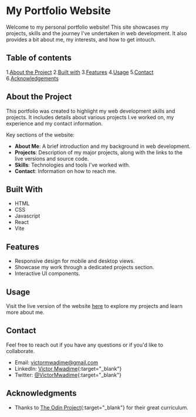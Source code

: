 # My Portfolio Website

Welcome to my personal portfolio website! This site showcases my projects, skills and the journey I've undertaken in web development. It also provides a bit about me, my interests, and how to get intouch.

## Table of contents

1.[About the Project](#about-the-project) 2.[Built with](#built-with) 3.[Features](#features) 4.[Usage](#usage) 5.[Contact](#contact) 6.[Acknowledgements](#acknowledgments)

## About the Project

This portfolio was created to highlight my web development skills and projects. It includes details about various projects I.ve worked on, my experience and my contact information.

Key sections of the website:

- **About Me**: A brief introduction and my background in web development.
- **Projects**: Description of my major projects, along with the links to the live versions and source code.
- **Skills**: Technologies and tools I've worked with.
- **Contact**: Information on how to reach me.

## Built With

- HTML
- CSS
- Javascript
- React
- Vite

## Features

- Responsive design for mobile and desktop views.
- Showcase my work through a dedicated projects section.
- Interactive UI components.

## Usage

Visit the live version of the website <a href="https://example.com" target="_blank">here</a> to explore my projects and learn more about me.

## Contact

Feel free to reach out if you have any questions or if you'd like to collaborate.

- Email: victormwadime@gmail.com
- LinkedIn: [Victor Mwadime](https://www.linkedin.com/in/victor-mwadime-303b07215/){:target="\_blank"}
- Twitter: [@VictorMwadime](https://x.com/VictorMwadime){:target="\_blank"}

## Acknowledgments

- Thanks to [The Odin Project](https://www.theodinproject.com/){:target="\_blank"} for their great curriculum.
